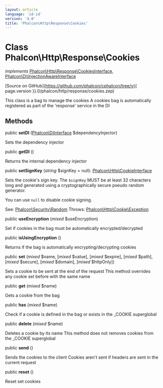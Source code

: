 ```yaml
---
layout: article
language: 'id-id'
version: '4.0'
title: 'Phalcon\Http\Response\Cookies'
---
```

# Class **Phalcon\Http\Response\Cookies**

*implements* [Phalcon\Http\Response\CookiesInterface](Phalcon_Http_Response_CookiesInterface), [Phalcon\Di\InjectionAwareInterface](Phalcon_Di_InjectionAwareInterface)

[Source on GitHub](https://github.com/phalcon/cphalcon/tree/v{{ page.version }}.0/phalcon/http/response/cookies.zep)

This class is a bag to manage the cookies A cookies bag is automatically registered as part of the 'response' service in the DI

## Methods

public **setDI** ([Phalcon\DiInterface](Phalcon_DiInterface) $dependencyInjector)

Sets the dependency injector

public **getDI** ()

Returns the internal dependency injector

public **setSignKey** (*string* $signKey = null): [Phalcon\Http\CookieInterface](Phalcon_Http_CookieInterface)

Sets the cookie's sign key. The `$signKey` MUST be at least 32 characters long and generated using a cryptographically secure pseudo random generator.

You can use `null` to disable cookie signing.

See: [Phalcon\Security\Random](Phalcon_Security_Random) Throws: [Phalcon\Http\Cookie\Exception](Phalcon_Http_Cookie_Exception)

public **useEncryption** (*mixed* $useEncryption)

Set if cookies in the bag must be automatically encrypted/decrypted

public **isUsingEncryption** ()

Returns if the bag is automatically encrypting/decrypting cookies

public **set** (*mixed* $name, [*mixed* $value], [*mixed* $expire], [*mixed* $path], [*mixed* $secure], [*mixed* $domain], [*mixed* $httpOnly])

Sets a cookie to be sent at the end of the request This method overrides any cookie set before with the same name

public **get** (*mixed* $name)

Gets a cookie from the bag

public **has** (*mixed* $name)

Check if a cookie is defined in the bag or exists in the _COOKIE superglobal

public **delete** (*mixed* $name)

Deletes a cookie by its name This method does not removes cookies from the _COOKIE superglobal

public **send** ()

Sends the cookies to the client Cookies aren't sent if headers are sent in the current request

public **reset** ()

Reset set cookies